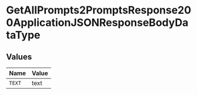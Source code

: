 # GetAllPrompts2PromptsResponse200ApplicationJSONResponseBodyDataType


## Values

| Name   | Value  |
| ------ | ------ |
| `TEXT` | text   |